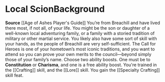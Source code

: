 ﻿---
ability: null
ability_boost: null
feat: null
id: '46'
name: Local Scion
prerequisite: null
rarity: null
skill: null
source: '[[DATABASE/source/Age of Ashes Player''s Guide|Age of Ashes Player''s Guide]]'
subcategory: null
trait: null
type: null

---
# Local Scion<span class="item-type">Background</span>

**Source** [[Age of Ashes Player's Guide]]
You’re from Breachill and have lived there most, if not all, of your life. You might be the son or daughter of a well-known local adventuring family, or a family with a storied tradition of military or other martial service. You likely also have some sort of skill with your hands, as the people of Breachill are very self-sufficient.
 The Call for Heroes is one of your hometown’s most iconic traditions, and you want to attend so you can prove your own merits to the council—beyond simply those of your family’s name.
Choose two ability boosts. One must be to **Constitution** or **Charisma**, and one is a free ability boost.
You're trained in the [[Crafting]] skill, and the [[Lore]] skill. You gain the [[Specialty Crafting]] skill feat.